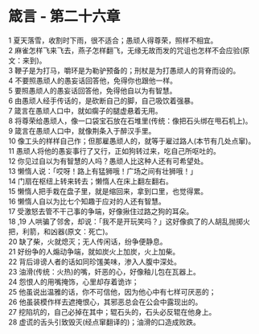 # 箴言 - 第二十六章
  
 1 夏天落雪，收割时下雨，很不适合；愚顽人得尊荣，照样不相宜。  
 2 麻雀怎样飞来飞去，燕子怎样翻飞，无缘无故而发的咒诅也怎样不会应验(原文：来到)。  
 3 鞭子是为打马，嚼环是为勒驴预备的；刑杖是为打愚顽人的背脊而设的。  
 4 不要照愚顽人的愚妄话回答他，免得你也跟他一样。  
 5 要照愚顽人的愚妄话回答他，免得他自以为有智慧。  
 6 由愚顽人经手传话的，是砍断自己的脚，自己吸饮着强暴。  
 7 箴言在愚顽人口中，就如瘸子的腿虚悬着无用。  
 8 将尊荣给愚顽人，像一口袋宝石放在石堆里(传统：像把石头绑在甩石机上)。  
 9 箴言在愚顽人口中，就像荆条入于醉汉手里。  
 10 像工头的样样自己作；但那雇愚顽人的，就等于雇过路人(本节有几处点窜)。  
 11 愚顽人将他的愚妄事行了又行，正如狗转过来，吃自己所呕吐的。  
 12 你见过自以为有智慧的人吗？愚顽人比这种人还有可希望处。  
 13 懒惰人说：「哎呀！路上有猛狮哦！广场之间有壮狮哦！」  
 14 门扇在枢纽上转来转去；懒惰人在床上翻左翻右。  
 15 懒惰人把手栽在盘子里，就是缩回来，拿到口里，也觉得累。  
 16 懒惰人自以为比七个知趣于应对的人还有智慧。  
 17 受激怒去管不干己事的争端，好像揪住过路之狗的耳朵。  
 18 ,19 人哄骗了邻舍，却说：「我不是开玩笑吗？」这好像疯了的人胡乱抛掷火把，利箭，和凶器(原文：死亡)。  
 20 缺了柴，火就熄灭；无人传闲话，纷争便静息。  
 21 好纷争的人煽动争端，就如炭火上加炭，火上加柴。  
 22 背后诽谤人者的话如同珍馐美味，渗入人腹中深处。  
 23 油滑(传统：火热)的嘴，奸恶的心，好像釉儿包在瓦器上。  
 24 怨恨人的用嘴掩饰，心里却存着诡诈；  
 25 他虽说出温雅的话，你不可信他，因为他心中有七样可厌恶的；  
 26 他虽装模作样去遮掩恨心，其邪恶总会在公会中露现出的。  
 27 挖陷坑的，自己必掉在其中；辊石头的，石头必反辊在他身上。  
 28 虚谎的舌头引致毁灭(经点窜翻译的)；油滑的口造成败跌。